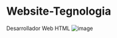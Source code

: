 # Website-Tegnologia
Desarrollador Web
HTML
![image](https://user-images.githubusercontent.com/84341975/184399226-5c7033ba-4c7b-4a33-bdf2-4bf514891f8a.png)
